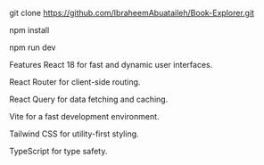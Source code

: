 git clone https://github.com/IbraheemAbuataileh/Book-Explorer.git 

npm install

npm run dev 

Features
React 18 for fast and dynamic user interfaces.

React Router for client-side routing.

React Query for data fetching and caching.

Vite for a fast development environment.

Tailwind CSS for utility-first styling.

TypeScript for type safety.
